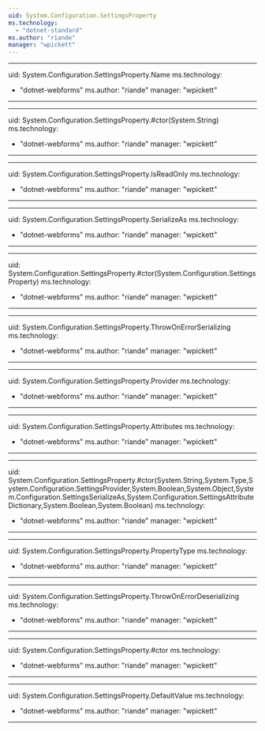 ```yaml
---
uid: System.Configuration.SettingsProperty
ms.technology: 
  - "dotnet-standard"
ms.author: "riande"
manager: "wpickett"
---
```


---
uid: System.Configuration.SettingsProperty.Name
ms.technology: 
  - "dotnet-webforms"
ms.author: "riande"
manager: "wpickett"
---

---
uid: System.Configuration.SettingsProperty.#ctor(System.String)
ms.technology: 
  - "dotnet-webforms"
ms.author: "riande"
manager: "wpickett"
---

---
uid: System.Configuration.SettingsProperty.IsReadOnly
ms.technology: 
  - "dotnet-webforms"
ms.author: "riande"
manager: "wpickett"
---

---
uid: System.Configuration.SettingsProperty.SerializeAs
ms.technology: 
  - "dotnet-webforms"
ms.author: "riande"
manager: "wpickett"
---

---
uid: System.Configuration.SettingsProperty.#ctor(System.Configuration.SettingsProperty)
ms.technology: 
  - "dotnet-webforms"
ms.author: "riande"
manager: "wpickett"
---

---
uid: System.Configuration.SettingsProperty.ThrowOnErrorSerializing
ms.technology: 
  - "dotnet-webforms"
ms.author: "riande"
manager: "wpickett"
---

---
uid: System.Configuration.SettingsProperty.Provider
ms.technology: 
  - "dotnet-webforms"
ms.author: "riande"
manager: "wpickett"
---

---
uid: System.Configuration.SettingsProperty.Attributes
ms.technology: 
  - "dotnet-webforms"
ms.author: "riande"
manager: "wpickett"
---

---
uid: System.Configuration.SettingsProperty.#ctor(System.String,System.Type,System.Configuration.SettingsProvider,System.Boolean,System.Object,System.Configuration.SettingsSerializeAs,System.Configuration.SettingsAttributeDictionary,System.Boolean,System.Boolean)
ms.technology: 
  - "dotnet-webforms"
ms.author: "riande"
manager: "wpickett"
---

---
uid: System.Configuration.SettingsProperty.PropertyType
ms.technology: 
  - "dotnet-webforms"
ms.author: "riande"
manager: "wpickett"
---

---
uid: System.Configuration.SettingsProperty.ThrowOnErrorDeserializing
ms.technology: 
  - "dotnet-webforms"
ms.author: "riande"
manager: "wpickett"
---

---
uid: System.Configuration.SettingsProperty.#ctor
ms.technology: 
  - "dotnet-webforms"
ms.author: "riande"
manager: "wpickett"
---

---
uid: System.Configuration.SettingsProperty.DefaultValue
ms.technology: 
  - "dotnet-webforms"
ms.author: "riande"
manager: "wpickett"
---
